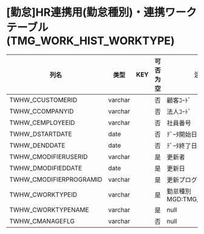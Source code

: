 # [勤怠]HR連携用(勤怠種別)・連携ワークテーブル (TMG_WORK_HIST_WORKTYPE)
| 列名   | 类型   | KEY  | 可否为空 | 注释   |
| ---- | ---- | ---- | ---- | ---- |
|TWHW_CCUSTOMERID|varchar||否|顧客ｺｰﾄﾞ  |
|TWHW_CCOMPANYID|varchar||否|法人ｺｰﾄﾞ |
|TWHW_CEMPLOYEEID|varchar||否|社員番号  |
|TWHW_DSTARTDATE|date||否|ﾃﾞｰﾀ開始日 |
|TWHW_DENDDATE|date||否|ﾃﾞｰﾀ終了日  |
|TWHW_CMODIFIERUSERID|varchar||是|更新者   |
|TWHW_DMODIFIEDDATE|date||是|更新日  |
|TWHW_CMODIFIERPROGRAMID|varchar||是|更新プログラムID |
|TWHW_CWORKTYPEID|varchar||是|勤怠種別 MGD:TMG_WORKTYPE |
|TWHW_CWORKTYPENAME|varchar||是|null|
|TWHW_CMANAGEFLG|varchar||否|null|
